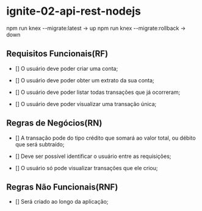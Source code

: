 # ignite-02-api-rest-nodejs

npm run knex --migrate:latest -> up
npm run knex --migrate:rollback -> down

## Requisitos Funcionais(RF)

- [] O usuário deve poder criar uma conta;

- [] O usuário deve poder obter um extrato da sua conta;

- [] O usuário deve poder listar todas transações que já ocorreram;

- [] O usuário deve poder visualizar uma transação única;

## Regras de Negócios(RN)

- [] A transação pode do tipo crédito que somará ao valor total, ou débito que será subtraído;

- [] Deve ser possível identificar o usuário entre as requisições;

- [] O usuário só pode visualizar transações que ele criou;

## Regras Não Funcionais(RNF)

- [] Será criado ao longo da aplicação;
